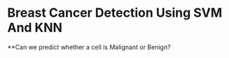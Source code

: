 # Breast Cancer Detection Using SVM And KNN

**Can we predict whether a cell is Malignant or Benign?
